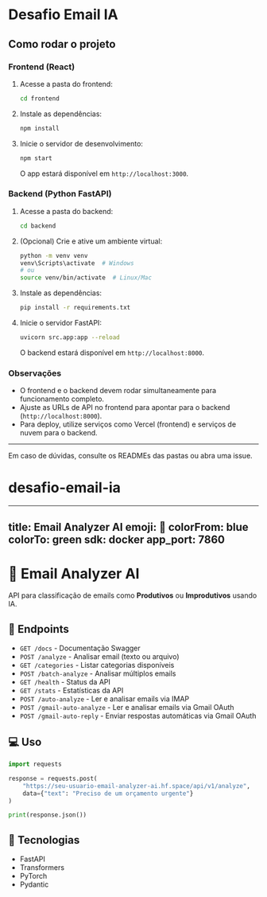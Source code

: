 # Desafio Email IA

## Como rodar o projeto

### Frontend (React)

1. Acesse a pasta do frontend:
    ```bash
    cd frontend
    ```
2. Instale as dependências:
    ```bash
    npm install
    ```
3. Inicie o servidor de desenvolvimento:
    ```bash
    npm start
    ```
    O app estará disponível em `http://localhost:3000`.

### Backend (Python FastAPI)

1. Acesse a pasta do backend:
    ```bash
    cd backend
    ```
2. (Opcional) Crie e ative um ambiente virtual:
    ```bash
    python -m venv venv
    venv\Scripts\activate  # Windows
    # ou
    source venv/bin/activate  # Linux/Mac
    ```
3. Instale as dependências:
    ```bash
    pip install -r requirements.txt
    ```
4. Inicie o servidor FastAPI:
    ```bash
    uvicorn src.app:app --reload
    ```
    O backend estará disponível em `http://localhost:8000`.

### Observações
- O frontend e o backend devem rodar simultaneamente para funcionamento completo.
- Ajuste as URLs de API no frontend para apontar para o backend (`http://localhost:8000`).
- Para deploy, utilize serviços como Vercel (frontend) e serviços de nuvem para o backend.

---

Em caso de dúvidas, consulte os READMEs das pastas ou abra uma issue.
# desafio-email-ia

---
title: Email Analyzer AI
emoji: 🤖
colorFrom: blue
colorTo: green
sdk: docker
app_port: 7860
---

# 🤖 Email Analyzer AI

API para classificação de emails como **Produtivos** ou **Improdutivos** usando IA.


## 🚀 Endpoints

- `GET /docs` - Documentação Swagger
- `POST /analyze` - Analisar email (texto ou arquivo)
- `GET /categories` - Listar categorias disponíveis
- `POST /batch-analyze` - Analisar múltiplos emails
- `GET /health` - Status da API
- `GET /stats` - Estatísticas da API
- `POST /auto-analyze` - Ler e analisar emails via IMAP
- `POST /gmail-auto-analyze` - Ler e analisar emails via Gmail OAuth
- `POST /gmail-auto-reply` - Enviar respostas automáticas via Gmail OAuth

## 💻 Uso

```python
import requests

response = requests.post(
    "https://seu-usuario-email-analyzer-ai.hf.space/api/v1/analyze",
    data={"text": "Preciso de um orçamento urgente"}
)

print(response.json())
```

## 🔧 Tecnologias

- FastAPI
- Transformers
- PyTorch
- Pydantic
